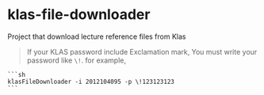 # klas-file-downloader
Project that download lecture reference files from Klas

> If your KLAS password include Exclamation mark, You must write your password like `\!`. for example, 
    
    ```sh
    klasFileDownloader -i 2012104095 -p \!123123123
    ```